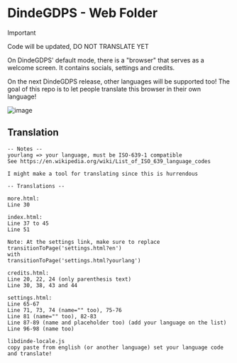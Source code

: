 # DindeGDPS - Web Folder
> [!IMPORTANT]  
> Code will be updated, DO NOT TRANSLATE YET

On DindeGDPS' default mode, there is a "browser" that serves as a welcome screen. It contains socials, settings and credits.

On the next DindeGDPS release, other languages will be supported too! The goal of this repo is to let people translate this browser in their own language!

![image](https://github.com/DimisAIO/dindegdps-launcher-web/assets/63162857/84cb3a48-6a0e-4a6e-a9aa-7c5fc0064362)

## Translation

```
-- Notes --
yourlang => your language, must be ISO-639-1 compatible
See https://en.wikipedia.org/wiki/List_of_ISO_639_language_codes

I might make a tool for translating since this is hurrendous

-- Translations --

more.html:
Line 30

index.html:
Line 37 to 45
Line 51

Note: At the settings link, make sure to replace
transitionToPage('settings.html?en')
with
transitionToPage('settings.html?yourlang')

credits.html:
Line 20, 22, 24 (only parenthesis text)
Line 30, 38, 43 and 44

settings.html:
Line 65-67
Line 71, 73, 74 (name="" too), 75-76
Line 81 (name="" too), 82-83
Line 87-89 (name and placeholder too) (add your language on the list)
Line 96-98 (name too)

libdinde-locale.js
copy paste from english (or another language) set your language code and translate!
```

